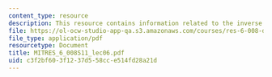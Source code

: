 ```yaml
---
content_type: resource
description: This resource contains information related to the inverse z-transform.
file: https://ol-ocw-studio-app-qa.s3.amazonaws.com/courses/res-6-008-digital-signal-processing-spring-2011/c3f2bf603f1237d558cce514fd28a21d_MITRES_6_008S11_lec06.pdf
file_type: application/pdf
resourcetype: Document
title: MITRES_6_008S11_lec06.pdf
uid: c3f2bf60-3f12-37d5-58cc-e514fd28a21d
---
```

